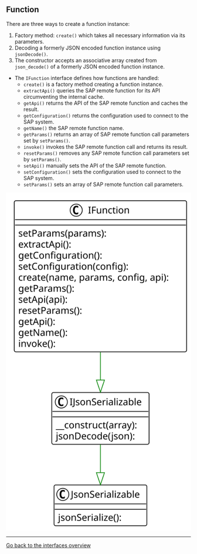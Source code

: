 ## Function

There are three ways to create a function instance:

1. Factory method: `create()` which takes all necessary information via its parameters.
2. Decoding a formerly JSON encoded function instance using `jsonDecode()`.
3. The constructor accepts an associative array created from `json_decode()` of a formerly JSON encoded function instance.

* The `IFunction` interface defines how functions are handled:
  * `create()` is a factory method creating a function instance.
  * `extractApi()` queries the SAP remote function for its API circumventing the internal cache.
  * `getApi()` returns the API of the SAP remote function and caches the result.
  * `getConfiguration()` returns the configuration used to connect to the SAP system.
  * `getName()` the SAP remote function name.
  * `getParams()` returns an array of SAP remote function call parameters set by `setParams()`.
  * `invoke()` invokes the SAP remote function call and returns its result.
  * `resetParams()` removes any SAP remote function call parameters set by `setParams()`.
  * `setApi()` manually sets the API of the SAP remote function.
  * `setConfiguration()` sets the configuration used to connect to the SAP system.
  * `setParams()` sets an array of SAP remote function call parameters.

[![API function](res/interfaces-function.svg)](res/interfaces-function.svg)

---

[Go back to the interfaces overview](interfaces)
